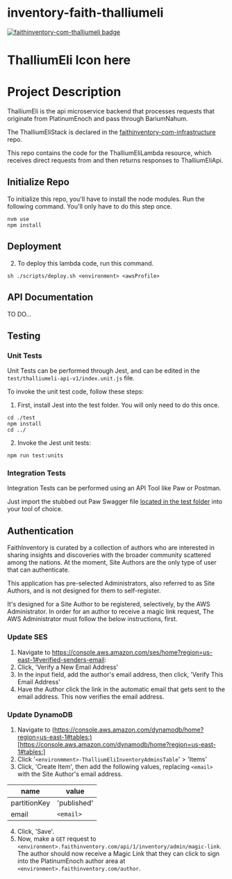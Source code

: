 # inventory-faith-thalliumeli

[![faithinventory-com-thalliumeli badge](https://img.shields.io/badge/faithinventory.com-thalliumeli-%23b88e83?style=for-the-badge&logo=javascript)](https://faithinventory.com/)

# ThalliumEli Icon here

# Project Description

ThalliumEli is the api microservice backend that processes requests that originate from PlatinumEnoch and pass through BariumNahum.

The ThalliumEliStack is declared in the [faithinventory-com-infrastructure](https://github.com/averysmithproductions/faithinventory-com-infrastructure) repo. 

This repo contains the code for the ThalliumEliLambda resource, which receives direct requests from and then returns responses to ThalliumEliApi.

## Initialize Repo

To initialize this repo, you'll have to install the node modules. Run the following command. You'll only have to do this step once.

```
nvm use
npm install
```

## Deployment

2. To deploy this lambda code, run this command.

`sh ./scripts/deploy.sh <environment> <awsProfile>`

## API Documentation

TO DO...

## Testing

### Unit Tests

Unit Tests can be performed through Jest, and can be edited in the `test/thalliumeli-api-v1/index.unit.js` file.

To invoke the unit test code, follow these steps:

1. First, install Jest into the test folder. You will only need to do this once.

```
cd ./test
npm install
cd ../
```

2. Invoke the Jest unit tests:

`npm run test:units`

### Integration Tests

Integration Tests can be performed using an API Tool like Paw or Postman.

Just import the stubbed out Paw Swagger file [located in the test folder](test/paw/faithinventory-api-swagger.json) into your tool of choice.

## Authentication

FaithInventory is curated by a collection of authors who are interested in sharing insights and discoveries with the broader community scattered among the nations. At the moment, Site Authors are the only type of user that can authenticate.

This application has pre-selected Administrators, also referred to as Site Authors, and is not designed for them to self-register.

It's designed for a Site Author to be registered, selectively, by the AWS Administrator. In order for an author to receive a magic link request, The AWS Administrator must follow the below instructions, first.

### Update SES

1. Navigate to https://console.aws.amazon.com/ses/home?region=us-east-1#verified-senders-email:
2. Click, 'Verify a New Email Address'
3. In the input field, add the author's email address, then click, 'Verify This Email Address'
4. Have the Author click the link in the automatic email that gets sent to the email address. This now verifies the email address.

### Update DynamoDB

1. Navigate to (https://console.aws.amazon.com/dynamodb/home?region=us-east-1#tables:)[https://console.aws.amazon.com/dynamodb/home?region=us-east-1#tables:]
2. Click '`<environmment>-ThalliumEliInventoryAdminsTable`' > 'Items'
3. Click, 'Create Item', then add the following values, replacing `<email>` with the Site Author's email address.

| name | value |
|-|-|
| partitionKey | 'published' |
| email | `<email>` |

4. Click, 'Save'.
5. Now, make a `GET` request to `<environment>.faithinventory.com/api/1/inventory/admin/magic-link`. The author should now receive a Magic Link that they can click to sign into the PlatinumEnoch author area at `<environment>.faithinventory.com/author`.